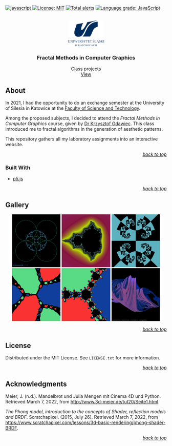 <div id="top"></div>

<!-- PROJECT SHIELDS -->

[![javascript](https://badges.aleen42.com/src/javascript.svg)](https://developer.mozilla.org/fr/docs/Web/JavaScript)
[![License: MIT](https://img.shields.io/badge/License-MIT-yellow.svg)](https://opensource.org/licenses/MIT)
[![Total alerts](https://img.shields.io/lgtm/alerts/g/Eccsx/FMiCG.svg?logo=lgtm&logoWidth=18)](https://lgtm.com/projects/g/Eccsx/FMiCG/alerts/)
[![Language grade: JavaScript](https://img.shields.io/lgtm/grade/javascript/g/Eccsx/FMiCG.svg?logo=lgtm&logoWidth=18)](https://lgtm.com/projects/g/Eccsx/FMiCG/context:javascript)

<!-- PROJECT LOGO -->

<br />

<div align="center">
    <a href="https://github.com/Eccsx/FMiCG">
        <img src="img/univ.png" alt="Logo" height="80">
    </a>
    <h3 align="center">Fractal Methods in Computer Graphics</h3>
    <p align="center">
        Class projects
        <br />
        <a href="https://eccsx.github.io/FMiCG/">View</a>
    </p>
</div>



<!-- ABOUT THE PROJECT -->

## About

In 2021, I had the opportunity to do an exchange semester at the University of Silesia in Katowice at the [Faculty of Science and Technology](https://us.edu.pl/wydzial/wnst/en/).

Among the proposed subjects, I decided to attend the *Fractal Methods in Computer Graphics* course, given by [Dr Krzysztof Gdawiec](https://www.researchgate.net/profile/Krzysztof-Gdawiec).
This class introduced me to fractal algorithms in the generation of aesthetic patterns.

This repository gathers all my laboratory assignments into an interactive website.

<p align="right"><a href="#top"><i>back to top</i></a></p>

### Built With

* [p5.js](https://p5js.org/)

<p align="right"><a href="#top"><i>back to top</i></a></p>

<!-- USAGE EXAMPLES -->

## Gallery

<div align="center">
    <img src="img/circles.png" alt="Circles Inversion" width="30%">
    <img src="img/mandelbrot.png" alt="Circles Inversion" width="30%">
    <img src="img/julia.png" alt="Circles Inversion" width="30%">
</div>

<div align="center">
    <img src="img/schroder.png" alt="Circles Inversion" width="30%">
    <img src="img/noor.png" alt="Circles Inversion" width="30%">
    <img src="img/quaternion.png" alt="Circles Inversion" width="30%">
</div>

<p align="right"><a href="#top"><i>back to top</i></a></p>

<!-- LICENSE -->

## License

Distributed under the MIT License. See `LICENSE.txt` for more information.

<p align="right"><a href="#top"><i>back to top</i></a></p>

<!-- ACKNOWLEDGMENTS -->

## Acknowledgments

Meier, J. (n.d.). Mandelbrot und Julia Mengen mit Cinema 4D und Python. Retrieved March 7, 2022, from http://www.3d-meier.de/tut20/Seite1.html.

*The Phong model, introduction to the concepts of Shader, reflection models and BRDF*. Scratchapixel. (2015, July 26). Retrieved March 7, 2022, from https://www.scratchapixel.com/lessons/3d-basic-rendering/phong-shader-BRDF.

<p align="right"><a href="#top"><i>back to top</i></a></p>